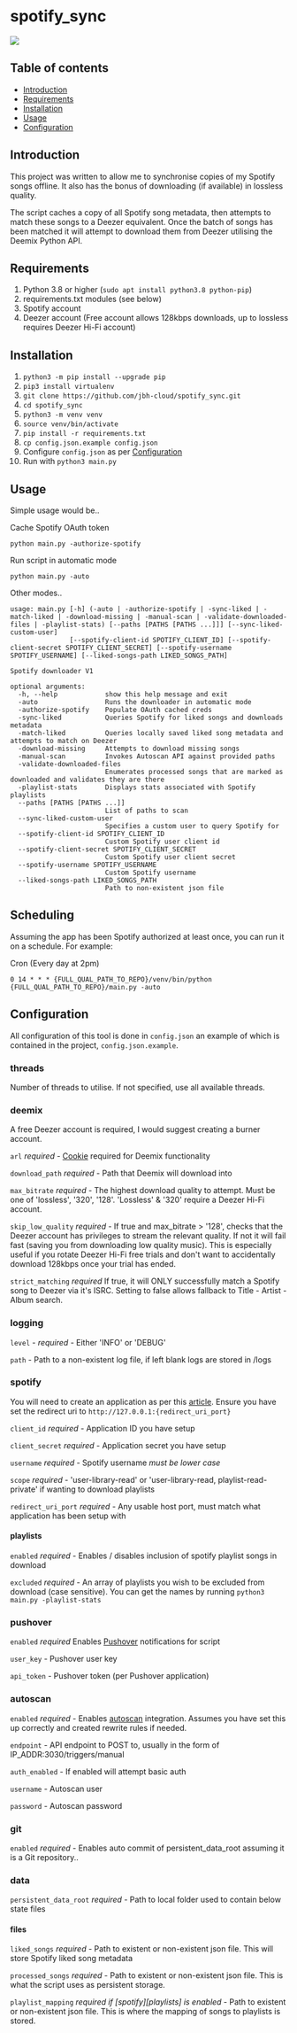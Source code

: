 # spotify_sync
![](run_example.gif)

## Table of contents
* [Introduction](#Introduction)
* [Requirements](#Requirements)
* [Installation](#Installation)
* [Usage](#Usage)
* [Configuration](#Configuration)

## Introduction
This project was written to allow me to synchronise copies of my Spotify songs offline. It also has the bonus of downloading (if available) in lossless quality.

The script caches a copy of all Spotify song metadata, then attempts to match these songs to a Deezer equivalent. Once the batch of songs has been matched it will attempt to download them from Deezer utilising the Deemix Python API.
	
## Requirements
1. Python 3.8 or higher (```sudo apt install python3.8 python-pip```)
2. requirements.txt modules (see below)
3. Spotify account 
4. Deezer account (Free account allows 128kbps downloads, up to lossless requires Deezer Hi-Fi account)
	
## Installation
1. ```python3 -m pip install --upgrade pip```
2. ```pip3 install virtualenv```
3. ```git clone https://github.com/jbh-cloud/spotify_sync.git```
4. ```cd spotify_sync```
5. ```python3 -m venv venv```
6. ```source venv/bin/activate```
7. ```pip install -r requirements.txt```
8. ```cp config.json.example config.json```
9. Configure ```config.json``` as per [Configuration](#Configuration)
10. Run with ```python3 main.py```

## Usage

Simple usage would be..

Cache Spotify OAuth token
```
python main.py -authorize-spotify
```
Run script in automatic mode
```
python main.py -auto
```

Other modes..

```
usage: main.py [-h] (-auto | -authorize-spotify | -sync-liked | -match-liked | -download-missing | -manual-scan | -validate-downloaded-files | -playlist-stats) [--paths [PATHS [PATHS ...]]] [--sync-liked-custom-user]
               [--spotify-client-id SPOTIFY_CLIENT_ID] [--spotify-client-secret SPOTIFY_CLIENT_SECRET] [--spotify-username SPOTIFY_USERNAME] [--liked-songs-path LIKED_SONGS_PATH]

Spotify downloader V1

optional arguments:
  -h, --help            show this help message and exit
  -auto                 Runs the downloader in automatic mode
  -authorize-spotify    Populate OAuth cached creds
  -sync-liked           Queries Spotify for liked songs and downloads metadata
  -match-liked          Queries locally saved liked song metadata and attempts to match on Deezer
  -download-missing     Attempts to download missing songs
  -manual-scan          Invokes Autoscan API against provided paths
  -validate-downloaded-files
                        Enumerates processed songs that are marked as downloaded and validates they are there
  -playlist-stats       Displays stats associated with Spotify playlists
  --paths [PATHS [PATHS ...]]
                        List of paths to scan
  --sync-liked-custom-user
                        Specifies a custom user to query Spotify for
  --spotify-client-id SPOTIFY_CLIENT_ID
                        Custom Spotify user client id
  --spotify-client-secret SPOTIFY_CLIENT_SECRET
                        Custom Spotify user client secret
  --spotify-username SPOTIFY_USERNAME
                        Custom Spotify username
  --liked-songs-path LIKED_SONGS_PATH
                        Path to non-existent json file

```

## Scheduling
Assuming the app has been Spotify authorized at least once, you can run it on a schedule. For example:

Cron (Every day at 2pm)
```
0 14 * * * {FULL_QUAL_PATH_TO_REPO}/venv/bin/python {FULL_QUAL_PATH_TO_REPO}/main.py -auto 
```

## Configuration
All configuration of this tool is done in ```config.json``` an example of which is contained in the project, ```config.json.example```.

### threads

Number of threads to utilise. If not specified, use all available threads.

### deemix

A free Deezer account is required, I would suggest creating a burner account. 

`arl` *required* - [Cookie](https://pastebin.com/Wn7TaZFB) required for Deemix functionality

`download_path` *required* - Path that Deemix will download into

`max_bitrate` *required* - The highest download quality to attempt. Must be one of 'lossless', '320', '128'. 'Lossless' & '320' require a Deezer Hi-Fi account.

`skip_low_quality` *required* - If true and max_bitrate > '128', checks that the Deezer account has privileges to stream the relevant quality. If not it will fail fast (saving you from downloading low quality music). This is especially useful if you rotate Deezer Hi-Fi free trials and don't want to accidentally download 128kbps once your trial has ended.

`strict_matching` *required* If true, it will ONLY successfully match a Spotify song to Deezer via it's ISRC. Setting to false allows fallback to Title - Artist - Album search.

### logging

`level` - *required* - Either 'INFO' or 'DEBUG'

`path` - Path to a non-existent log file, if left blank logs are stored in /logs

### spotify

You will need to create an application as per this [article](https://developer.spotify.com/documentation/general/guides/app-settings/). Ensure you have set the redirect uri to `http://127.0.0.1:{redirect_uri_port}`

`client_id` *required* - Application ID you have setup

`client_secret` *required* - Application secret you have setup

`username` *required* -  Spotify username *must be lower case*

`scope` *required* -  'user-library-read' or 'user-library-read, playlist-read-private' if wanting to download playlists

`redirect_uri_port` *required* - Any usable host port, must match what application has been setup with

#### playlists

`enabled` *required* - Enables / disables inclusion of spotify playlist songs in download

`excluded` *required* - An array of playlists you wish to be excluded from download (case sensitive). You can get the names by running ```python3 main.py -playlist-stats```  

### pushover

`enabled` *required* Enables [Pushover](https://pushover.net/) notifications for script

`user_key` - Pushover user key 

`api_token` - Pushover token (per Pushover application)

### autoscan

`enabled` *required* - Enables [autoscan](https://github.com/Cloudbox/autoscan) integration. Assumes you have set this up correctly and created rewrite rules if needed.

`endpoint` - API endpoint to POST to, usually in the form of IP_ADDR:3030/triggers/manual

`auth_enabled` - If enabled will attempt basic auth

`username` - Autoscan user

`password` - Autoscan password

### git

`enabled` *required* - Enables auto commit of persistent_data_root assuming it is a Git repository..

### data

`persistent_data_root` *required* - Path to local folder used to contain below state files 

#### files

`liked_songs` *required* - Path to existent or non-existent json file. This will store Spotify liked song metadata

`processed_songs` *required* - Path to existent or non-existent json file. This is what the script uses as persistent storage.

`playlist_mapping` *required if [spotify][playlists] is enabled* - Path to existent or non-existent json file. This is where the mapping of songs to playlists is stored.
